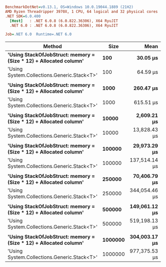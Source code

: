 ``` ini

BenchmarkDotNet=v0.13.1, OS=Windows 10.0.19044.1889 (21H2)
AMD Ryzen Threadripper 3970X, 1 CPU, 64 logical and 32 physical cores
.NET SDK=6.0.400
  [Host]   : .NET 6.0.8 (6.0.822.36306), X64 RyuJIT
  .NET 6.0 : .NET 6.0.8 (6.0.822.36306), X64 RyuJIT

Job=.NET 6.0  Runtime=.NET 6.0  

```
|                                                            Method |    Size |          Mean |         Error |        StdDev |        Median | Ratio | RatioSD |       Gen 0 |       Gen 1 |       Gen 2 |       Allocated |
|------------------------------------------------------------------ |-------- |--------------:|--------------:|--------------:|--------------:|------:|--------:|------------:|------------:|------------:|----------------:|
| **&#39;Using StackOfJobStruct: memory = (Size * 12) + Allocated column&#39;** |     **100** |      **30.05 μs** |      **0.265 μs** |      **0.248 μs** |      **29.98 μs** |  **0.47** |    **0.01** |           **-** |           **-** |           **-** |               **-** |
|                       &#39;Using System.Collections.Generic.Stack&lt;T&gt;&#39; |     100 |      64.59 μs |      0.808 μs |      0.756 μs |      64.79 μs |  1.00 |    0.00 |     39.5508 |      0.2441 |           - |       331,200 B |
|                                                                   |         |               |               |               |               |       |         |             |             |             |                 |
| **&#39;Using StackOfJobStruct: memory = (Size * 12) + Allocated column&#39;** |    **1000** |     **260.47 μs** |      **0.941 μs** |      **0.880 μs** |     **260.03 μs** |  **0.42** |    **0.00** |           **-** |           **-** |           **-** |               **-** |
|                       &#39;Using System.Collections.Generic.Stack&lt;T&gt;&#39; |    1000 |     615.51 μs |      4.749 μs |      4.210 μs |     615.43 μs |  1.00 |    0.00 |    382.8125 |     20.5078 |           - |     3,211,200 B |
|                                                                   |         |               |               |               |               |       |         |             |             |             |                 |
| **&#39;Using StackOfJobStruct: memory = (Size * 12) + Allocated column&#39;** |   **10000** |   **2,609.21 μs** |     **37.270 μs** |     **33.039 μs** |   **2,593.67 μs** |  **0.19** |    **0.00** |           **-** |           **-** |           **-** |             **2 B** |
|                       &#39;Using System.Collections.Generic.Stack&lt;T&gt;&#39; |   10000 |  13,828.43 μs |    124.428 μs |    103.903 μs |  13,803.27 μs |  1.00 |    0.00 |   9984.3750 |   9984.3750 |   9984.3750 |    32,014,568 B |
|                                                                   |         |               |               |               |               |       |         |             |             |             |                 |
| **&#39;Using StackOfJobStruct: memory = (Size * 12) + Allocated column&#39;** |  **100000** |  **29,973.29 μs** |    **808.609 μs** |  **2,384.202 μs** |  **31,059.80 μs** |  **0.22** |    **0.02** |           **-** |           **-** |           **-** |            **15 B** |
|                       &#39;Using System.Collections.Generic.Stack&lt;T&gt;&#39; |  100000 | 137,514.14 μs |  2,099.501 μs |  1,963.875 μs | 138,384.10 μs |  1.00 |    0.00 |  99750.0000 |  99750.0000 |  99750.0000 |   320,044,836 B |
|                                                                   |         |               |               |               |               |       |         |             |             |             |                 |
| **&#39;Using StackOfJobStruct: memory = (Size * 12) + Allocated column&#39;** |  **250000** |  **70,406.79 μs** |  **1,407.003 μs** |  **3,991.434 μs** |  **68,288.18 μs** |  **0.21** |    **0.02** |           **-** |           **-** |           **-** |            **60 B** |
|                       &#39;Using System.Collections.Generic.Stack&lt;T&gt;&#39; |  250000 | 344,054.46 μs |  6,722.519 μs |  6,602.413 μs | 342,521.00 μs |  1.00 |    0.00 | 199000.0000 | 199000.0000 | 199000.0000 |   800,078,544 B |
|                                                                   |         |               |               |               |               |       |         |             |             |             |                 |
| **&#39;Using StackOfJobStruct: memory = (Size * 12) + Allocated column&#39;** |  **500000** | **149,061.12 μs** |  **4,393.736 μs** | **12,955.031 μs** | **146,639.40 μs** |  **0.28** |    **0.02** |           **-** |           **-** |           **-** |           **120 B** |
|                       &#39;Using System.Collections.Generic.Stack&lt;T&gt;&#39; |  500000 | 519,198.13 μs | 10,336.828 μs | 10,615.161 μs | 515,882.20 μs |  1.00 |    0.00 |  53000.0000 |  53000.0000 |  53000.0000 | 1,600,029,480 B |
|                                                                   |         |               |               |               |               |       |         |             |             |             |                 |
| **&#39;Using StackOfJobStruct: memory = (Size * 12) + Allocated column&#39;** | **1000000** | **304,003.17 μs** |  **8,366.177 μs** | **24,667.862 μs** | **312,618.55 μs** |  **0.29** |    **0.02** |           **-** |           **-** |           **-** |           **240 B** |
|                       &#39;Using System.Collections.Generic.Stack&lt;T&gt;&#39; | 1000000 | 977,375.53 μs | 13,921.731 μs | 12,341.252 μs | 978,304.15 μs |  1.00 |    0.00 |  54000.0000 |  54000.0000 |  54000.0000 | 3,200,032,072 B |
